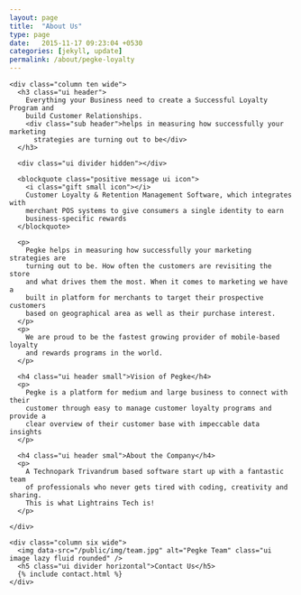```yaml
---
layout: page
title:  "About Us"
type: page
date:   2015-11-17 09:23:04 +0530
categories: [jekyll, update]
permalink: /about/pegke-loyalty
---
```


  <div class="ui grid stackable">

    <div class="column ten wide">
      <h3 class="ui header">
        Everything your Business need to create a Successful Loyalty Program and
        build Customer Relationships.
        <div class="sub header">helps in measuring how successfully your marketing
          strategies are turning out to be</div>
      </h3>

      <div class="ui divider hidden"></div>

      <blockquote class="positive message ui icon">
        <i class="gift small icon"></i>
        Customer Loyalty & Retention Management Software, which integrates with
        merchant POS systems to give consumers a single identity to earn
        business-specific rewards
      </blockquote>

      <p>
        Pegke helps in measuring how successfully your marketing strategies are
        turning out to be. How often the customers are revisiting the store
        and what drives them the most. When it comes to marketing we have a
        built in platform for merchants to target their prospective customers
        based on geographical area as well as their purchase interest.
      </p>
      <p>
        We are proud to be the fastest growing provider of mobile-based loyalty
        and rewards programs in the world.
      </p>

      <h4 class="ui header small">Vision of Pegke</h4>
      <p>
        Pegke is a platform for medium and large business to connect with their
        customer through easy to manage customer loyalty programs and provide a
        clear overview of their customer base with impeccable data insights
      </p>

      <h4 class="ui header smal">About the Company</h4>
      <p>
        A Technopark Trivandrum based software start up with a fantastic team
        of professionals who never gets tired with coding, creativity and sharing.
        This is what Lightrains Tech is!
      </p>

    </div>

    <div class="column six wide">
      <img data-src="/public/img/team.jpg" alt="Pegke Team" class="ui image lazy fluid rounded" />
      <h5 class="ui divider horizontal">Contact Us</h5>
      {% include contact.html %}
    </div>

  </div>
